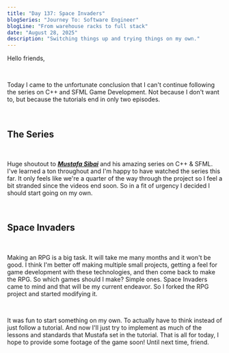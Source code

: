 ```yaml
---
title: "Day 137: Space Invaders"
blogSeries: "Journey To: Software Engineer"
blogLine: "From warehouse racks to full stack"
date: "August 28, 2025"
description: "Switching things up and trying things on my own."
---
```


Hello friends,

<br>

Today I came to the unfortunate conclusion that I can't continue following the series on C++ and SFML Game Development. Not because I don't want to, but because the tutorials end in only two episodes. 

<br>

## The Series

<br>

Huge shoutout to ***[Mustafa Sibai](https://www.youtube.com/@MustafaSibaiDev)*** and his amazing series on C++ & SFML. I've learned a ton throughout and I'm happy to have watched the series this far. It only feels like we're a quarter of the way through the project so I feel a bit stranded since the videos end soon. So in a fit of urgency I decided I should start going on my own.

<br>

## Space Invaders

<br>

Making an RPG is a big task. It will take me many months and it won't be good. I think I'm better off making multiple small projects, getting a feel for game development with these technologies, and then come back to make the RPG. So which games should I make? Simple ones. Space Invaders came to mind and that will be my current endeavor. So I forked the RPG project and started modifying it.

<br>

It was fun to start something on my own. To actually have to think instead of just follow a tutorial. And now I'll just try to implement as much of the lessons and standards that Mustafa set in the tutorial. That is all for today, I hope to provide some footage of the game soon! Until next time, friend.

